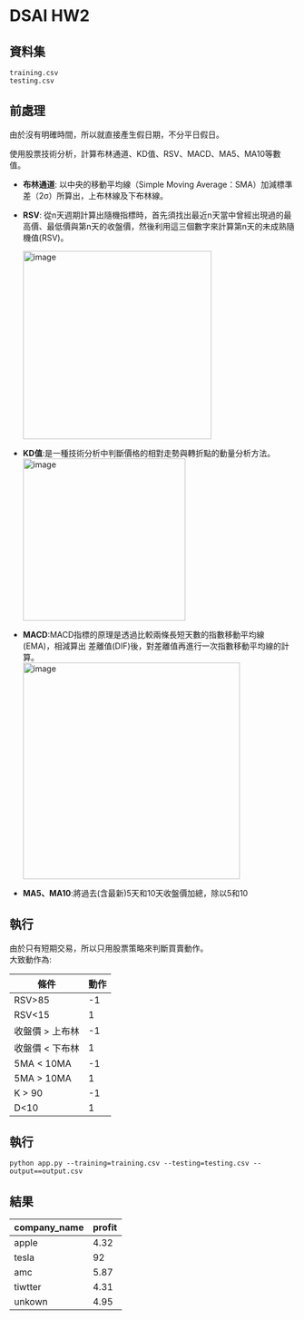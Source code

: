 # DSAI HW2  
## 資料集  
```
training.csv  
testing.csv  
```  
  
## 前處理  
由於沒有明確時間，所以就直接產生假日期，不分平日假日。  

使用股票技術分析，計算布林通道、KD值、RSV、MACD、MA5、MA10等數值。  
* **布林通道**: 以中央的移動平均線（Simple Moving Average：SMA）加減標準差（2σ）所算出，上布林線及下布林線。    
* **RSV**: 從n天週期計算出隨機指標時，首先須找出最近n天當中曾經出現過的最高價、最低價與第n天的收盤價，然後利用這三個數字來計算第n天的未成熟隨機值(RSV)。    

     <img width="332" alt="image" src="https://user-images.githubusercontent.com/65431754/164912144-984210c2-1d12-406c-b407-8527562f93a1.png">   
* **KD值**:是一種技術分析中判斷價格的相對走勢與轉折點的動量分析方法。  
     <img width="286" alt="image" src="https://user-images.githubusercontent.com/65431754/164912159-cfecc4fb-caf4-4170-b13d-964875facf89.png">  
	 
* **MACD**:MACD指標的原理是透過比較兩條長短天數的指數移動平均線(EMA)，相減算出 差離值(DIF)後，對差離值再進行一次指數移動平均線的計算。  
	<img width="382" alt="image" src="https://user-images.githubusercontent.com/65431754/164912213-519024a5-ffe1-4a3c-ba42-8439b3b11cc2.png">
* **MA5、MA10**:將過去(含最新)5天和10天收盤價加總，除以5和10    
## 執行  
由於只有短期交易，所以只用股票策略來判斷買賣動作。  
大致動作為:  


| 條件 | 動作| 
| -------- | -------- |
| RSV>85    | -1     | 
| RSV<15    | 1     |
| 收盤價 > 上布林    | -1     | 
| 收盤價 < 下布林    | 1     |
| 5MA < 10MA    | -1     | 
| 5MA > 10MA    | 1     |
| K > 90    | -1     | 
| D<10    | 1     |    

## 執行  
`python app.py --training=training.csv --testing=testing.csv --output==output.csv`

## 結果  

| company_name | profit| 
| -------- | -------- |
| apple  | 4.32     | 
| tesla    | 92     |
| amc   | 5.87     | 
| tiwtter    | 4.31     |
| unkown | 4.95     | 
   

